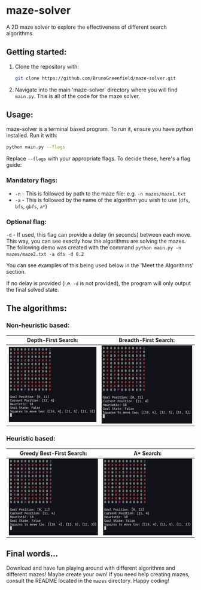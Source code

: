 # maze-solver

A 2D maze solver to explore the effectiveness of different search algorithms.

## Getting started:
1. Clone the repository with:
   ```bash
   git clone https://github.com/BrunoGreenfield/maze-solver.git
   ```
2. Navigate into the main 'maze-solver' directory where you will find `main.py`. This is all of the code for the maze solver.

## Usage:
maze-solver is a terminal based program. To run it, ensure you have python installed. Run it with:
```bash
python main.py --flags
```
Replace `--flags` with your appropriate flags. To decide these, here's a flag guide:

### Mandatory flags:
 - `-n` - This is followed by path to the maze file: e.g. `-n mazes/maze1.txt`
 - `-a` - This is followed by the name of the algorithm you wish to use (`dfs`, `bfs`, `gbfs`, `a*`)

### Optional flag:
`-d` - If used, this flag can provide a delay (in seconds) between each move. This way, you can see exactly how the algorithms are solving the mazes. The following demo was created with the command `python main.py -n mazes/maze2.txt -a dfs -d 0.2`

You can see examples of this being used below in the 'Meet the Algorithms' section.

If no delay is provided (i.e. `-d` is not provided), the program will only output the final solved state.

## The algorithms:

### Non-heuristic based:

| Depth-First Search:                                              | Breadth-First Search:                                            |
| ---------------------------------------------------------------- | ---------------------------------------------------------------- |
| ![DFS delayed maze3.gif](example-gifs/DFS%20delayed%20maze3.gif) | ![BFS delayed maze3.gif](example-gifs/BFS%20delayed%20maze3.gif) |

### Heuristic based:

| Greedy Best-First Search:                                          | A* Search:                                                             |
| ------------------------------------------------------------------ | ---------------------------------------------------------------------- |
| ![GBFS delayed maze3.gif](example-gifs/GBFS%20delayed%20maze3.gif) | ![A_star delayed maze3.gif](example-gifs/A_star%20delayed%20maze3.gif) |

## Final words...

Download and have fun playing around with different algorithms and different mazes! Maybe create your own! If you need help creating mazes, consult the README located in the `mazes` directory. Happy coding!